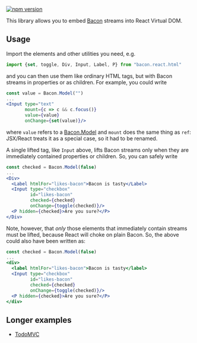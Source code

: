 [![npm version](https://badge.fury.io/js/bacon.react.html.svg)](http://badge.fury.io/js/bacon.react.html)

This library allows you to embed [Bacon](https://github.com/baconjs/bacon.js)
streams into React Virtual DOM.

## Usage

Import the elements and other utilities you need, e.g.

```jsx
import {set, toggle, Div, Input, Label, P} from "bacon.react.html"
```

and you can then use them like ordinary HTML tags, but with Bacon streams in
properties or as children.  For example, you could write

```jsx
const value = Bacon.Model("")
...
<Input type="text"
       mount={c => c && c.focus()}
       value={value}
       onChange={set(value)}/>
```

where `value` refers to a [Bacon.Model](https://github.com/baconjs/bacon.model)
and `mount` does the same thing as `ref`: JSX/React treats it as a special case,
so it had to be renamed.

A single lifted tag, like `Input` above, lifts Bacon streams only when they are
immediately contained properties or children.  So, you can safely write

```jsx
const checked = Bacon.Model(false)
...
<Div>
  <Label htmlFor="likes-bacon">Bacon is tasty</Label>
  <Input type="checkbox"
         id="likes-bacon"
         checked={checked}
         onChange={toggle(checked)}/>
  <P hidden={checked}>Are you sure?</P>
</Div>
```

Note, however, that *only* those elements that immediately contain streams must
be lifted, because React will choke on plain Bacon.  So, the above could also
have been written as:

```jsx
const checked = Bacon.Model(false)
...
<div>
  <label htmlFor="likes-bacon">Bacon is tasty</label>
  <Input type="checkbox"
         id="likes-bacon"
         checked={checked}
         onChange={toggle(checked)}/>
  <P hidden={checked}>Are you sure?</P>
</div>
```

## Longer examples

* [TodoMVC](https://github.com/polytypic/atomi-todomvc)
